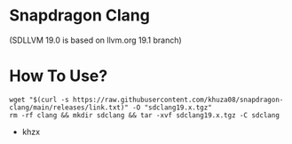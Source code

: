 # Snapdragon Clang 
(SDLLVM 19.0 is based on llvm.org 19.1 branch) 

# How To Use? 
 ```
wget "$(curl -s https://raw.githubusercontent.com/khuza08/snapdragon-clang/main/releases/link.txt)" -O "sdclang19.x.tgz"
rm -rf clang && mkdir sdclang && tar -xvf sdclang19.x.tgz -C sdclang
 ```
- khzx
